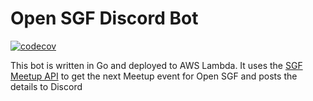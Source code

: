 # Open SGF Discord Bot

[![codecov](https://codecov.io/gh/Open-SGF/discord-bot/graph/badge.svg?token=6YQN42YNI3)](https://codecov.io/gh/Open-SGF/discord-bot)

This bot is written in Go and deployed to AWS Lambda.
It uses the [SGF Meetup API](https://github.com/Open-SGF/sgf-meetup-api) to get the next Meetup event for Open SGF and posts the details to Discord

